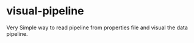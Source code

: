 # visual-pipeline
Very Simple way to read pipeline from properties file and visual the data pipeline.
